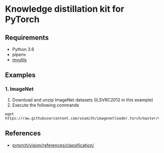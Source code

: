 # Knowledge distillation kit for PyTorch

## Requirements
- Python 3.6
- pipenv
- [myutils](https://github.com/yoshitomo-matsubara/myutils)

## Examples
### 1. ImageNet
1. Download and unzip ImageNet datasets (ILSVRC2012 in this example)
2. Execute the following commands
```
wget https://raw.githubusercontent.com/soumith/imagenetloader.torch/master/valprep.sh
```

## References
- [pytorch/vision/references/classification/](https://github.com/pytorch/vision/blob/master/references/classification/)

